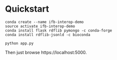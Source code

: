 # Quickstart 
```
conda create --name ifb-interop-demo
source activate ifb-interop-demo
conda install flask rdflib pymongo -c conda-forge
conda install rdflib-jsonld -c bioconda
```
```
python app.py 
```
Then just browse https://localhost:5000. 
